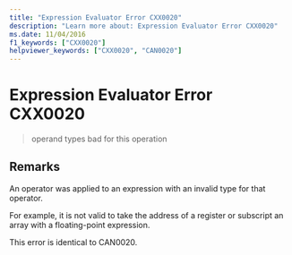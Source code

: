 ```yaml
---
title: "Expression Evaluator Error CXX0020"
description: "Learn more about: Expression Evaluator Error CXX0020"
ms.date: 11/04/2016
f1_keywords: ["CXX0020"]
helpviewer_keywords: ["CXX0020", "CAN0020"]
---
```

# Expression Evaluator Error CXX0020

> operand types bad for this operation

## Remarks

An operator was applied to an expression with an invalid type for that operator.

For example, it is not valid to take the address of a register or subscript an array with a floating-point expression.

This error is identical to CAN0020.
